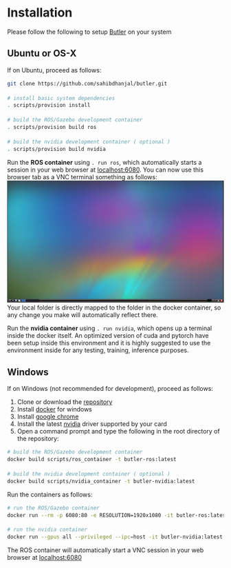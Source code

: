 # Installation
Please follow the following to setup [Butler](https://sahibdhanjal.github.io/butler/) on your system

## Ubuntu or OS-X
If on Ubuntu, proceed as follows:

```bash
git clone https://github.com/sahibdhanjal/butler.git

# install basic system dependencies
. scripts/provision install

# build the ROS/Gazebo development container
. scripts/provision build ros

# build the nvidia development container ( optional )
. scripts/provision build nvidia
```

Run the **ROS container** using `. run ros`, which automatically starts a session in your web browser at [localhost:6080](http://localhost:6080/). You can now use this browser tab as a VNC terminal something as follows:
![Image](docs/img/localhost.png)
Your local folder is directly mapped to the folder in the docker container, so any change you make will automatically reflect there. 

Run the **nvidia container** using `. run nvidia`, which opens up a terminal inside the docker itself. An optimized version of cuda and pytorch have been setup inside this environment and it is highly suggested to use the environment inside for any testing, training, inference purposes.

## Windows
If on Windows (not recommended for development), proceed as follows:
1. Clone or download the [repository](https://github.com/sahibdhanjal/butler.git)
2. Install [docker](https://docs.docker.com/docker-for-windows/install/) for windows
3. Install [google chrome](https://www.google.com/chrome/)
4. Install the latest [nvidia](https://www.nvidia.com/Download/index.aspx) driver supported by your card
5. Open a command prompt and type the following in the root directory of the repository:

```bash
# build the ROS/Gazebo development container
docker build scripts/ros_container -t butler-ros:latest

# build the nvidia development container ( optional )
docker build scripts/nvidia_container -t butler-nvidia:latest
```

Run the containers as follows:
```bash
# run the ROS/Gazebo container
docker run --rm -p 6080:80 -e RESOLUTION=1920x1080 -it butler-ros:latest

# run the nvidia container
docker run --gpus all --privileged --ipc=host -it butler-nvidia:latest
```
The ROS container will automatically start a VNC session in your web browser at [localhost:6080](http://localhost:6080/)
